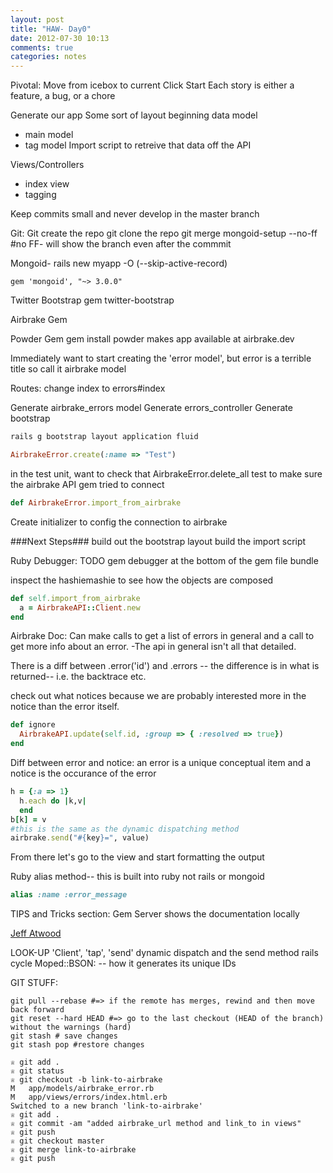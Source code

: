 ```yaml
---
layout: post
title: "HAW- Day0"
date: 2012-07-30 10:13
comments: true
categories: notes
---
```


Pivotal:
Move from icebox to current
Click Start
Each story is either a feature, a bug, or a chore


Generate our app
Some sort of layout
beginning data model
- main model
- tag model
Import script to retreive that data off the API

Views/Controllers
- index view
- tagging

Keep commits small and never develop in the master branch

Git:
Git create the repo
git clone the repo
git merge mongoid-setup --no-ff #no FF- will show the branch even after the commmit


Mongoid-
rails new myapp -O (--skip-active-record)
```
gem 'mongoid', "~> 3.0.0"
```

Twitter Bootstrap
gem twitter-bootstrap

Airbrake Gem

Powder Gem
gem install powder
makes app available at airbrake.dev

Immediately want to start creating the 'error model', but error is a terrible title so call it airbrake model

Routes:
change index to errors#index

Generate airbrake_errors model
Generate errors_controller
Generate bootstrap 
```ruby Fluid Layout
rails g bootstrap layout application fluid
```
```ruby In Console
AirbrakeError.create(:name => "Test")
```

in the test unit, want to check that AirbrakeError.delete_all
test to make sure the airbrake API gem tried to connect

```ruby
def AirbrakeError.import_from_airbrake
```

Create initializer to config the connection to airbrake

###Next Steps###
build out the bootstrap layout
build the import script

Ruby Debugger: TODO
gem debugger at the bottom of the gem file
bundle

inspect the hashiemashie to see how the objects are composed

```ruby
def self.import_from_airbrake
  a = AirbrakeAPI::Client.new
end
```

Airbrake Doc:
Can make calls to get a list of errors in general and a call to get more info about an error.
-The api in general isn't all that detailed.

There is a diff between .error('id') and .errors -- the difference is in what is returned-- i.e. the backtrace etc.

check out what notices because we are probably interested more in the notice than the error itself. 

```ruby Maybe Something Like This?
def ignore
  AirbrakeAPI.update(self.id, :group => { :resolved => true})
end
```

Diff between error and notice: an error is a unique conceptual item and a notice is the occurance of the error

```ruby
h = {:a => 1}
  h.each do |k,v| 
  end
b[k] = v
#this is the same as the dynamic dispatching method
airbrake.send("#{key}=", value)
```

From there let's go to the view and start formatting the output


Ruby alias method-- this is built into ruby not rails or mongoid
```ruby airbrake_error.rb
alias :name :error_message
```

TIPS and Tricks section:
Gem Server shows the documentation locally

[Jeff Atwood](http://www.codinghorror.com/)

LOOK-UP 'Client', 'tap', 'send'
dynamic dispatch and the send method
rails cycle
Moped::BSON: -- how it generates its unique IDs


GIT STUFF:
```
git pull --rebase #=> if the remote has merges, rewind and then move back forward
git reset --hard HEAD #=> go to the last checkout (HEAD of the branch) without the warnings (hard)
git stash # save changes
git stash pop #restore changes
```

```
♕ git add .
♕ git status
♕ git checkout -b link-to-airbrake
M	app/models/airbrake_error.rb
M	app/views/errors/index.html.erb
Switched to a new branch 'link-to-airbrake'
♕ git add .
♕ git commit -am "added airbrake_url method and link_to in views"
♕ git push
♕ git checkout master
♕ git merge link-to-airbrake
♕ git push
```